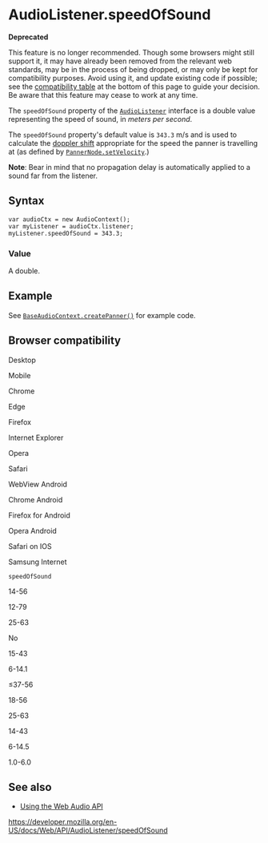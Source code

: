 # AudioListener.speedOfSound

**Deprecated**

This feature is no longer recommended. Though some browsers might still support it, it may have already been removed from the relevant web standards, may be in the process of being dropped, or may only be kept for compatibility purposes. Avoid using it, and update existing code if possible; see the [compatibility table](#browser_compatibility) at the bottom of this page to guide your decision. Be aware that this feature may cease to work at any time.

The `speedOfSound` property of the [`AudioListener`](../audiolistener) interface is a double value representing the speed of sound, in _meters per second_.

The `speedOfSound` property's default value is `343.3` m/s and is used to calculate the [doppler shift](https://en.wikipedia.org/wiki/Doppler_effect) appropriate for the speed the panner is travelling at (as defined by [`PannerNode.setVelocity`](../pannernode/setvelocity).)

**Note**: Bear in mind that no propagation delay is automatically applied to a sound far from the listener.

## Syntax

    var audioCtx = new AudioContext();
    var myListener = audioCtx.listener;
    myListener.speedOfSound = 343.3;

### Value

A double.

## Example

See [`BaseAudioContext.createPanner()`](../baseaudiocontext/createpanner#example) for example code.

## Browser compatibility

Desktop

Mobile

Chrome

Edge

Firefox

Internet Explorer

Opera

Safari

WebView Android

Chrome Android

Firefox for Android

Opera Android

Safari on IOS

Samsung Internet

`speedOfSound`

14-56

12-79

25-63

No

15-43

6-14.1

≤37-56

18-56

25-63

14-43

6-14.5

1.0-6.0

## See also

- [Using the Web Audio API](../web_audio_api/using_web_audio_api)

<a href="https://developer.mozilla.org/en-US/docs/Web/API/AudioListener/speedOfSound" class="_attribution-link">https://developer.mozilla.org/en-US/docs/Web/API/AudioListener/speedOfSound</a>
